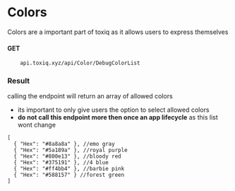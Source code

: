 # Colors
Colors are a important part of toxiq as it allows users to express themselves

#### GET
        api.toxiq.xyz/api/Color/DebugColorList
### Result

calling the endpoint will return an array of allowed colors  
- its important to only give users the option to select allowed colors  
- **do not call this endpoint more then once an app lifecycle** as this list wont change

```
[
  { "Hex": "#8a8a8a" }, //emo gray
  { "Hex": "#5a189a" }, //royal purple
  { "Hex": "#800e13" }, //bloody red
  { "Hex": "#375191" }, //4 blue
  { "Hex": "#ff4bb4" }, //barbie pink
  { "Hex": "#588157" } //forest green
]

```